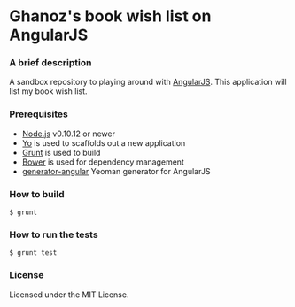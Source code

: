 Ghanoz's book wish list on AngularJS
====================================

### A brief description
A sandbox repository to playing around with
[AngularJS](https://github.com/angular/angular.js).
This application will list my book wish list.

### Prerequisites

* [Node.js](http://nodejs.org/) v0.10.12 or newer
* [Yo](https://github.com/yeoman/yo) is used to scaffolds out a new application
* [Grunt](http://gruntjs.com/) is used to build
* [Bower](http://bower.io/) is used for dependency management
* [generator-angular](https://github.com/yeoman/generator-angular) Yeoman generator for AngularJS

### How to build

```
$ grunt
```

### How to run the tests

```
$ grunt test
```

### License

Licensed under the MIT License.
